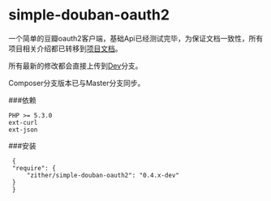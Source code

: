 simple-douban-oauth2
====================

一个简单的豆瓣oauth2客户端，基础Api已经测试完毕，为保证文档一致性，所有项目相关介绍都已转移到[项目文档](http://zither.github.com/simple-douban-oauth2)。

所有最新的修改都会直接上传到[Dev](https://github.com/zither/simple-douban-oauth2/tree/dev)分支。

Composer分支版本已与Master分支同步。

###依赖

    PHP >= 5.3.0
    ext-curl
    ext-json

###安装

   ```Bush
    {
    "require": {
        "zither/simple-douban-oauth2": "0.4.x-dev"
    }
    }
   ```
